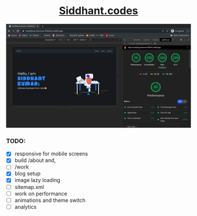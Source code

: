 <h1 align="center">
  <a href="https://www.siddhant.codes">Siddhant.codes</a>
</h1>

![website_performance](./score.png)

### TODO:

- [x] responsive for mobile screens
- [x] build /about and,
- [ ] /work
- [x] blog setup
- [x] image lazy loading
- [ ] sitemap.xml
- [ ] work on performance
- [ ] animations and theme switch
- [ ] analytics

